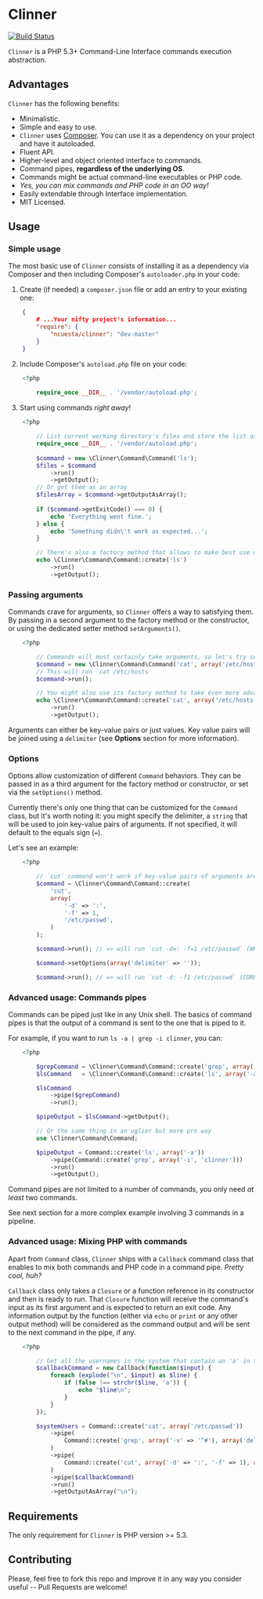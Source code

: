# Clinner

[![Build Status](https://secure.travis-ci.org/ncuesta/Clinner.png)](http://travis-ci.org/ncuesta/Clinner)

`Clinner` is a PHP 5.3+ Command-Line Interface commands execution abstraction.

## Advantages

`Clinner` has the following benefits:

  * Minimalistic.
  * Simple and easy to use.
  * `Clinner` uses [Composer](http://getcomposer.org). You can use it as a dependency on your project and have it autoloaded.
  * Fluent API.
  * Higher-level and object oriented interface to commands.
  * Command pipes, **regardless of the underlying OS**.
  * Commands might be actual command-line executables or PHP code.
  * *Yes, you can mix commands and PHP code in an OO way!*
  * Easily extendable through Interface implementation.
  * MIT Licensed.

## Usage

### Simple usage

The most basic use of `Clinner` consists of installing it as a dependency via Composer and then including Composer's `autoloader.php` in your code:

1. Create (if needed) a `composer.json` file or add an entry to your existing one:  
```json
    {
        # ...Your nifty project's information...
        "require": {
            "ncuesta/clinner": "dev-master"
        }
    }
```

2. Include Composer's `autoload.php` file on your code:
```php
    <?php
    
        require_once __DIR__ . '/vendor/autoload.php';
```

3. Start using commands *right away*!  

```php
    <?php

        // List current working directory's files and store the list as a string
        require_once __DIR__ . '/vendor/autoload.php';
    
        $command = new \Clinner\Command\Command('ls');
        $files = $command
            ->run()
            ->getOutput();
        // Or get them as an array
        $filesArray = $command->getOutputAsArray();
    
        if ($command->getExitCode() === 0) {
            echo 'Everything went fine.';
        } else {
            echo 'Something didn\'t work as expected...';
        }

        // There's also a factory method that allows to make best use of the fluent API
        echo \Clinner\Command\Command::create('ls')
            ->run()
            ->getOutput();
```

### Passing arguments

Commands crave for arguments, so `Clinner` offers a way to satisfying them.
By passing in a second argument to the factory method or the constructor, or using the dedicated setter
method `setArguments()`.

```php
    <?php

        // Commands will most certainly take arguments, so let's try something with them
        $command = new \Clinner\Command\Command('cat', array('/etc/hosts'));
        // This will run `cat /etc/hosts`
        $command->run();

        // You might also use its factory method to take even more advantage of the fluent API
        echo \Clinner\Command\Command::create('cat', array('/etc/hosts'))
            ->run()
            ->getOutput();
```

Arguments can either be key-value pairs or just values. Key value pairs will be joined using a
`delimiter` (see **Options** section for more information).

### Options

Options allow customization of different `Command` behaviors. They can be passed in as a third
argument for the factory method or constructor, or set via the `setOptions()` method.

Currently there's only one thing that can be customized for the `Command` class, but it's worth
noting it: you might specify the delimiter, a `string` that will be used to join key-value pairs
of arguments. If not specified, it will default to the equals sign (`=`).

Let's see an example:

```php
    <?php

        // `cut` command won't work if key-value pairs of arguments are joined with '=':
        $command = \Clinner\Command\Command::create(
            'cut',
            array(
                '-d' => ':',
                '-f' => 1,
                '/etc/passwd',
            )
        );

        $command->run(); // => will run `cut -d=: -f=1 /etc/passwd` (WRONG)

        $command->setOptions(array('delimiter' => ''));

        $command->run(); // => will run `cut -d: -f1 /etc/passwd` (CORRECT)
```

### Advanced usage: Commands pipes

Commands can be piped just like in any Unix shell. The basics of command pipes is that the output
of a command is sent to the one that is piped to it.

For example, if you want to run `ls -a | grep -i clinner`, you can:

```php
    <?php

        $grepCommand = \Clinner\Command\Command::create('grep', array('-i', 'clinner'));
        $lsCommand   = \Clinner\Command\Command::create('ls', array('-a'));

        $lsCommand
            ->pipe($grepCommand)
            ->run();

        $pipeOutput = $lsCommand->getOutput();

        // Or the same thing in an uglier but more pro way
        use \Clinner\Command\Command;

        $pipeOutput = Command::create('ls', array('-a'))
            ->pipe(Command::create('grep', array('-i', 'clinner')))
            ->run()
            ->getOutput();
```

Command pipes are not limited to a number of commands, you only need *at least* two commands.

See next section for a more complex example involving 3 commands in a pipeline.

### Advanced usage: Mixing PHP with commands

Apart from `Command` class, `Clinner` ships with a `Callback` command class that enables to
mix both commands and PHP code in a command pipe. *Pretty cool, huh?*

`Callback` class only takes a `Closure` or a function reference in its constructor and then
is ready to run. That `Closure` function will receive the command's input as its first argument
and is expected to return an exit code. Any information output by the function (either via `echo`
or `print` or any other output method) will be considered as the command output and will be sent
to the next command in the pipe, if any.

```php
    <?php

        // Get all the usernames in the system that contain an 'a' in them
        $callbackCommand = new Callback(function($input) {
            foreach (explode("\n", $input) as $line) {
                if (false !== strchr($line, 'a')) {
                    echo "$line\n";
                }
            }
        });

        $systemUsers = Command::create('cat', array('/etc/passwd'))
            ->pipe(
                Command::create('grep', array('-v' => '^#'), array('delimiter' => ' '))
            )
            ->pipe(
                Command::create('cut', array('-d' => ':', '-f' => 1), array('delimiter' => ''))
            )
            ->pipe($callbackCommand)
            ->run()
            ->getOutputAsArray("\n");
```

## Requirements

The only requirement for `Clinner` is PHP version >= 5.3.

## Contributing

Please, feel free to fork this repo and improve it in any way you consider useful
 -- Pull Requests are welcome!
